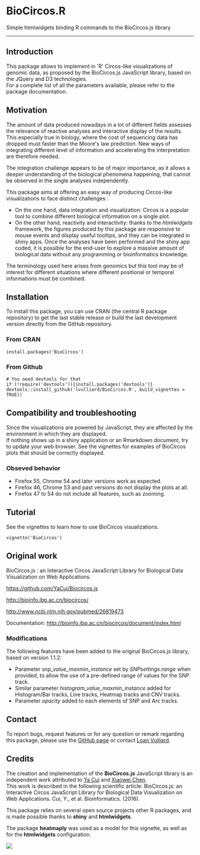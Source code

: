 # BioCircos.R
Simple htmlwidgets binding R commands to the BioCircos.js library

---

## Introduction

This package allows to implement in 'R' Circos-like visualizations of genomic data, as proposed by the BioCircos.js JavaScript library, based on the JQuery and D3 technologies.  
For a complete list of all the parameters available, please refer to the package documentation.


## Motivation

The amount of data produced nowadays in a lot of different fields assesses the relevance of reactive analyses and interactive display of the results. This especially true in biology, where the cost of sequencing data has dropped must faster than the Moore's law prediction. New ways of integrating different level of information and accelerating the interpretation are therefore needed.

The integration challenge appears to be of major importance, as it allows a deeper understanding of the biological phenomena happening, that cannot be observed in the single analyses independently.  

This package aims at offering an easy way of producing Circos-like visualizations to face distinct challenges :

* On the one hand, data integration and visualization: Circos is a popular tool to combine different biological information on a single plot.
* On the other hand, reactivity and interactivity: thanks to the *htmlwidgets* framework, the figures produced by this package are responsive to mouse events and display useful tooltips, and they can be integrated in shiny apps. Once the analyses have been performed and the shiny app coded, it is possible for the end-user to explore a massive amount of biological data without any programming or bioinformatics knowledge.

The terminology used here arises from genomics but this tool may be of interest for different situations where different positional or temporal informations must be combined.


## Installation

To install this package, you can use CRAN (the central R package repository) to get the last stable release or build the last development version directly from the GitHub repository.

### From CRAN

	install.packages('BioCircos')

### From Github

	# You need devtools for that
	if (!require('devtools')){install.packages('devtools')}
	devtools::install_github('lvulliard/BioCircos.R', build_vignettes = TRUE))


## Compatibility and troubleshooting

Since the visualizations are powered by JavaScript, they are affected by the environment in which they are displayed.  
If nothing shows up in a shiny application or an Rmarkdown document, try to update your web browser. 
See the vignettes for examples of BioCircos plots that should be correctly displayed.

### Obseved behavior

* Firefox 55, Chrome 54 and later versions work as expected.
* Firefox 46, Chrome 53 and past versions do not display the plots at all.
* Firefox 47 to 54 do not include all features, such as zooming.

## Tutorial

See the vignettes to learn how to use BioCircos visualizations.

	vignette('BioCircos')


## Original work

BioCircos.js : an Interactive Circos JavaScript Library for Biological Data Visualization on Web Applications. 

https://github.com/YaCui/Biocircos.js

http://bioinfo.ibp.ac.cn/biocircos/

http://www.ncbi.nlm.nih.gov/pubmed/26819473

Documentation: http://bioinfo.ibp.ac.cn/biocircos/document/index.html

### Modifications

The following features have been added to the original BioCircos.js library, based on version 1.1.2:

* Parameter *snp_value_maxmin_instance* set by *SNPsettings.range* when provided, to allow the use of a pre-defined range of values for the SNP track.
* Similar parameter *histogram_value_maxmin_instance* added for Histogram/Bar tracks, Line tracks, Heatmap tracks and CNV tracks.
* Parameter *opacity* added to each elements of SNP and Arc tracks.


## Contact

To report bugs, request features or for any question or remark regarding this package, please use the <a href="https://github.com/lvulliard/BioCircos.R">GitHub page</a> or contact <a href="mailto:lvulliard@cemm.at">Loan Vulliard</a>.


## Credits

The creation and implementation of the **BioCircos.js** JavaScript library is an independent work attributed to <a href="mailto:cui_ya@163.com">Ya Cui</a> and <a href="mailto:chenxiaowei@moon.ibp.ac.cn">Xiaowei Chen</a>.  
This work is described in the following scientific article: BioCircos.js: an Interactive Circos JavaScript Library for Biological Data Visualization on Web Applications. Cui, Y., et al. Bioinformatics. (2016).

This package relies on several open source projects other R packages, and is made possible thanks to **shiny** and **htmlwidgets**. 

The package **heatmaply** was used as a model for this vignette, as well as for the **htmlwidgets** configuration.

[![](https://cranlogs.r-pkg.org/badges/BioCircos)](https://cran.r-project.org/package=BioCircos)